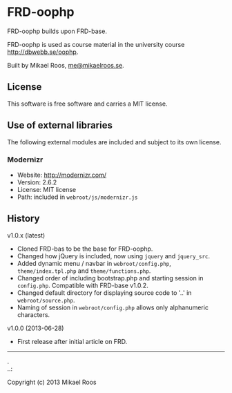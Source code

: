 FRD-oophp
=========

FRD-oophp builds upon FRD-base.

FRD-oophp is used as course material in the university course http://dbwebb.se/oophp.

Built by Mikael Roos, me@mikaelroos.se.



License 
------------------

This software is free software and carries a MIT license.



Use of external libraries
-----------------------------------

The following external modules are included and subject to its own license.



### Modernizr
* Website: http://modernizr.com/
* Version: 2.6.2
* License: MIT license 
* Path: included in `webroot/js/modernizr.js`



History
-----------------------------------


v1.0.x (latest)

* Cloned FRD-bas to be the base for FRD-oophp.
* Changed how jQuery is included, now using `jquery` and `jquery_src`.
* Added dynamic menu / navbar in `webroot/config.php`, `theme/index.tpl.php` and `theme/functions.php`.
* Changed order of including bootstrap.php and starting session in `config.php`. Compatible with FRD-base v1.0.2.
* Changed default directory for displaying source code to '..' in `webroot/source.php`.
* Naming of session in `webroot/config.php` allows only alphanumeric characters.


v1.0.0 (2013-06-28)

* First release after initial article on FRD.



------------------
 .  
..:

Copyright (c) 2013 Mikael Roos



